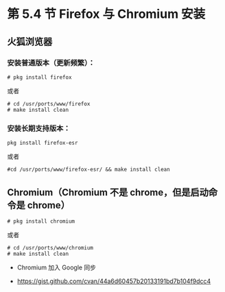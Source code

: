 # 第 5.4 节 Firefox 与 Chromium 安装

## 火狐浏览器

### 安装普通版本（更新频繁）：

```
# pkg install firefox
```

或者

```
# cd /usr/ports/www/firefox
# make install clean
```

### 安装长期支持版本：

```
pkg install firefox-esr
```

或者

```
#cd /usr/ports/www/firefox-esr/ && make install clean
```

## Chromium（Chromium 不是 chrome，但是启动命令是 chrome）

```
# pkg install chromium
```

或者

```
# cd /usr/ports/www/chromium
# make install clean
```

- Chromium 加入 Google 同步

- <https://gist.github.com/cvan/44a6d60457b20133191bd7b104f9dcc4>
